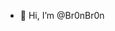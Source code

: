 - 👋 Hi, I’m @Br0nBr0n

<!---
Br0nBr0n/Br0nBr0n is a ✨ special ✨ repository because its `README.md` (this file) appears on your GitHub profile.
You can click the Preview link to take a look at your changes.
--->
